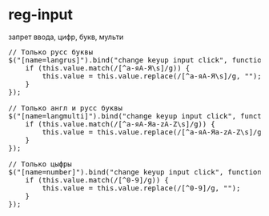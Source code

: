 # reg-input
запрет ввода, цифр, букв, мульти

<pre>
// Только русс буквы
$("[name=langrus]").bind("change keyup input click", function() {
	if (this.value.match(/[^а-яА-Я\s]/g)) {
		this.value = this.value.replace(/[^а-яА-Я\s]/g, "");
	}
});

// Только англ и русс буквы
$("[name=langmulti]").bind("change keyup input click", function() {
	if (this.value.match(/[^а-яА-Яa-zA-Z\s]/g)) {
		this.value = this.value.replace(/[^а-яА-Яa-zA-Z\s]/g, "");
	}
});

// Только цыфры
$("[name=number]").bind("change keyup input click", function() {
	if (this.value.match(/[^0-9]/g)) {
		this.value = this.value.replace(/[^0-9]/g, "");
	}
});
</pre>

